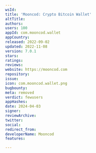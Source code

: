 ```yaml
---
wsId: 
title: 'Mooncod: Crypto Bitcoin Wallet'
altTitle: 
authors: 
users: 100
appId: com.mooncod.wallet
appCountry: 
released: 2022-09-02
updated: 2022-11-08
version: 7.0.1
stars: 
ratings: 
reviews: 
website: https://mooncod.com
repository: 
issue: 
icon: com.mooncod.wallet.png
bugbounty: 
meta: removed
verdict: fewusers
appHashes: 
date: 2024-04-03
signer: 
reviewArchive: 
twitter: 
social: 
redirect_from: 
developerName: Mooncod
features: 

---
```


